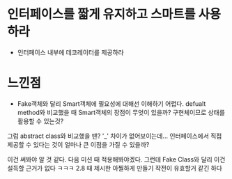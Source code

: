 # 인터페이스를 짧게 유지하고 스마트를 사용하라
- 인터페이스 내부에 데코레이터를 제공하라

# 느낀점
- Fake객체와 달리 Smart객체에 필요성에 대해선 이해하기 어렵다. defualt method와 비교했을 때 Smart객체의 장점이 무엇이 있을까?
구현체이므로 상태를 활용할 수 있는것?

그럼 abstract class와 비교했을 땐?
'_' 차이가 없어보이는데... 인터페이스에서 직접 제공할 수 있다는 것이 얼마나 큰 이점을 가질 수 있을까?

이건 써봐야 알 것 같다. 다음 미션 때 적용해봐야겠다. 그런데 Fake Class와 달리 이건 설득할 근거가 없다 ㅋㅋㅋ 2.8 때 제시한 아찔하게 만들기 작전이 유효할거 같긴 하다
